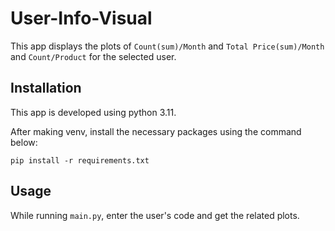 # User-Info-Visual

This app displays the plots of `Count(sum)/Month` and `Total Price(sum)/Month` and `Count/Product` for the selected user.

## Installation

This app is developed using python 3.11.

After making venv, install the necessary packages using the command below:

```
pip install -r requirements.txt
```

## Usage

While running `main.py`, enter the user's code and get the related plots.

